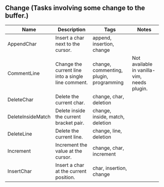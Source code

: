 ## Change (Tasks involving some change to the buffer.)
| Name | Description | Tags | Notes 
| --- | -------- | -------- | -------- |
|AppendChar | Insert a char next to the cursor. |  append,  insertion, change |
|CommentLine | Change the current line into a single line comment. |  change,  commenting,  plugin, programming | Not available in vanilla-vim, needs plugin. |
|DeleteChar | Delete the current char. |  change,  char, deletion |
|DeleteInsideMatch | Delete inside the current bracket pair. |  change,  inside,  match, deletion |
|DeleteLine | Delete the current line. |  change,  line, deletion |
|Increment | Increment the value at the cursor. |  change,  char, increment |
|InsertChar | Insert a char at the current position. |  char,  insertion, change |